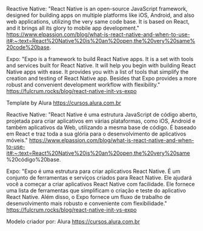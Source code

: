 Reactive Native: "React Native is an open-source JavaScript framework, designed for building apps on multiple platforms like iOS, Android, and also web applications, utilizing the very same code base. It is based on React, and it brings all its glory to mobile app development."
https://www.elpassion.com/blog/what-is-react-native-and-when-to-use-it#:~:text=React%20Native%20is%20an%20open,the%20very%20same%20code%20base.

Expo: "Expo is a framework to build React Native apps. It is a set with tools and services built for React Native. It will help you begin with building React Native apps with ease. It provides you with a list of tools that simplify the creation and testing of React Native app. Besides that Expo provides a more robust and convenient development workflow with flexibility."
https://fulcrum.rocks/blog/react-native-init-vs-expo


Template by Alura
https://cursos.alura.com.br


Reactive Native: "React Native é uma estrutura JavaScript de código aberto, projetada para criar aplicativos em várias plataformas, como iOS, Android e também aplicativos da Web, utilizando a mesma base de código. É baseado em React e traz toda a sua glória para o desenvolvimento de aplicativos móveis."
https://www.elpassion.com/blog/what-is-react-native-and-when-to-use-it#:~:text=React%20Native%20is%20an%20open,the%20very%20same %20código%20base.

Expo: "Expo é uma estrutura para criar aplicativos React Native. É um conjunto de ferramentas e serviços criados para React Native. Ele ajudará você a começar a criar aplicativos React Native com facilidade. Ele fornece uma lista de ferramentas que simplificam o criação e teste do aplicativo React Native. Além disso, o Expo fornece um fluxo de trabalho de desenvolvimento mais robusto e conveniente com flexibilidade."
https://fulcrum.rocks/blog/react-native-init-vs-expo


Modelo criador por: Alura
https://cursos.alura.com.br
